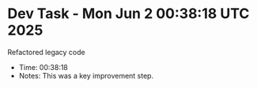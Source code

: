 # Dev Task - Mon Jun  2 00:38:18 UTC 2025
Refactored legacy code
- Time: 00:38:18
- Notes: This was a key improvement step.
